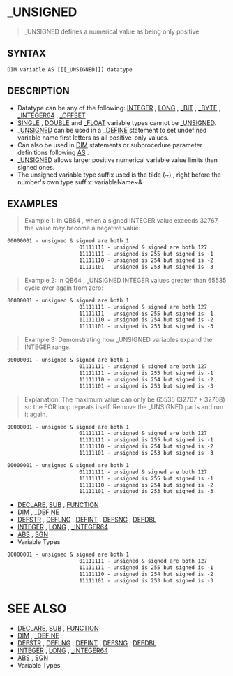 # _UNSIGNED
> _UNSIGNED defines a numerical value as being only positive.

## SYNTAX
`DIM variable AS [[[_UNSIGNED]]] datatype`

## DESCRIPTION
* Datatype can be any of the following: [INTEGER](INTEGER.md) , [LONG](LONG.md) , [_BIT](_BIT.md) , [_BYTE](_BYTE.md) , [_INTEGER64](_INTEGER64.md) , [_OFFSET](_OFFSET.md)
* [SINGLE](SINGLE.md) , [DOUBLE](DOUBLE.md) and [_FLOAT](_FLOAT.md) variable types cannot be [_UNSIGNED](_UNSIGNED.md).
* [_UNSIGNED](_UNSIGNED.md) can be used in a [_DEFINE](_DEFINE.md) statement to set undefined variable name first letters as all positive-only values.
* Can also be used in [DIM](DIM.md) statements or subprocedure parameter definitions following [AS](AS.md) .
* [_UNSIGNED](_UNSIGNED.md) allows larger positive numerical variable value limits than signed ones.
* The unsigned variable type suffix used is the tilde (~) , right before the number's own type suffix: variableName~&


## EXAMPLES
> Example 1: In QB64 , when a signed INTEGER value exceeds 32767, the value may become a negative value:

```vb
00000001 - unsigned & signed are both 1
                       01111111 - unsigned & signed are both 127
                       11111111 - unsigned is 255 but signed is -1
                       11111110 - unsigned is 254 but signed is -2
                       11111101 - unsigned is 253 but signed is -3
```

> Example 2: In QB64 , _UNSIGNED INTEGER values greater than 65535 cycle over again from zero:

```vb
00000001 - unsigned & signed are both 1
                       01111111 - unsigned & signed are both 127
                       11111111 - unsigned is 255 but signed is -1
                       11111110 - unsigned is 254 but signed is -2
                       11111101 - unsigned is 253 but signed is -3
```

> Example 3: Demonstrating how _UNSIGNED variables expand the INTEGER range.

```vb
00000001 - unsigned & signed are both 1
                       01111111 - unsigned & signed are both 127
                       11111111 - unsigned is 255 but signed is -1
                       11111110 - unsigned is 254 but signed is -2
                       11111101 - unsigned is 253 but signed is -3
```

> Explanation: The maximum value can only be 65535 (32767 + 32768) so the FOR loop repeats itself. Remove the _UNSIGNED parts and run it again.

```vb
00000001 - unsigned & signed are both 1
                       01111111 - unsigned & signed are both 127
                       11111111 - unsigned is 255 but signed is -1
                       11111110 - unsigned is 254 but signed is -2
                       11111101 - unsigned is 253 but signed is -3
```


```vb
00000001 - unsigned & signed are both 1
                       01111111 - unsigned & signed are both 127
                       11111111 - unsigned is 255 but signed is -1
                       11111110 - unsigned is 254 but signed is -2
                       11111101 - unsigned is 253 but signed is -3
```

* [DECLARE](DECLARE.md), [SUB](SUB.md) , [FUNCTION](FUNCTION.md)
* [DIM](DIM.md) , [_DEFINE](_DEFINE.md)
* [DEFSTR](DEFSTR.md) , [DEFLNG](DEFLNG.md) , [DEFINT](DEFINT.md) , [DEFSNG](DEFSNG.md) , [DEFDBL](DEFDBL.md)
* [INTEGER](INTEGER.md) , [LONG](LONG.md) , [_INTEGER64](_INTEGER64.md)
* [ABS](ABS.md) , [SGN](SGN.md)
* Variable Types

```vb
00000001 - unsigned & signed are both 1
                       01111111 - unsigned & signed are both 127
                       11111111 - unsigned is 255 but signed is -1
                       11111110 - unsigned is 254 but signed is -2
                       11111101 - unsigned is 253 but signed is -3
```



# SEE ALSO
* [DECLARE](DECLARE.md), [SUB](SUB.md) , [FUNCTION](FUNCTION.md)
* [DIM](DIM.md) , [_DEFINE](_DEFINE.md)
* [DEFSTR](DEFSTR.md) , [DEFLNG](DEFLNG.md) , [DEFINT](DEFINT.md) , [DEFSNG](DEFSNG.md) , [DEFDBL](DEFDBL.md)
* [INTEGER](INTEGER.md) , [LONG](LONG.md) , [_INTEGER64](_INTEGER64.md)
* [ABS](ABS.md) , [SGN](SGN.md)
* Variable Types

